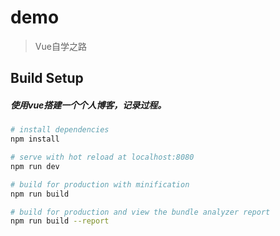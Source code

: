 # demo

> Vue自学之路

## Build Setup

##### 使用vue搭建一个个人博客，记录过程。

``` bash
# install dependencies
npm install

# serve with hot reload at localhost:8080
npm run dev

# build for production with minification
npm run build

# build for production and view the bundle analyzer report
npm run build --report
```

